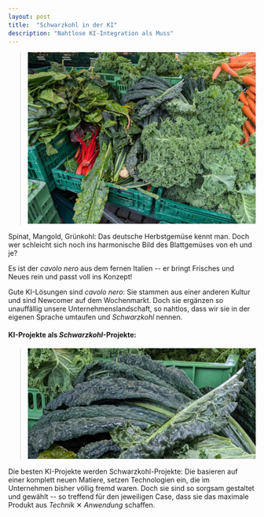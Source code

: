 ```yaml
---
layout: post
title:  "Schwarzkohl in der KI"
description: "Nahtlose KI-Integration als Muss"
--- 
```


>![gemuese](/assets/images/marktgemuese.jpeg) 

Spinat, Mangold, Grünkohl: Das deutsche Herbstgemüse kennt man. Doch wer schleicht sich noch ins harmonische Bild des Blattgemüses von eh und je?

Es ist der _cavolo nero_ aus dem fernen Italien -- er bringt Frisches und Neues rein und passt voll ins Konzept!

Gute KI-Lösungen sind _cavolo nero_: Sie stammen aus einer anderen Kultur und sind Newcomer auf dem Wochenmarkt. Doch sie ergänzen so unauffällig unsere Unternehmenslandschaft, so nahtlos, dass wir sie in der eigenen Sprache umtaufen und _Schwarzkohl_ nennen.

#### KI-Projekte als _Schwarzkohl_-Projekte:  

> ![schwarzkohl](/assets/images/schwarzkohl.png)  
 
Die besten KI-Projekte werden Schwarzkohl-Projekte: Die basieren auf einer komplett neuen Matiere, setzen Technologien ein, die im Unternehmen bisher völlig fremd waren. Doch sie sind so sorgsam gestaltet und gewählt -- so treffend für den jeweiligen Case, dass sie das maximale Produkt aus _Technik_ ✕ _Anwendung_ schaffen.